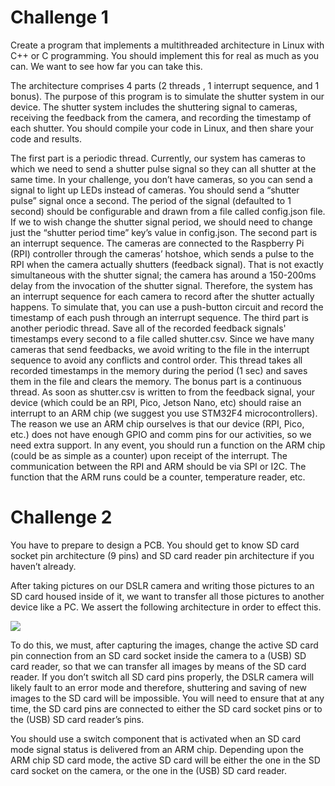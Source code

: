 # Challenge 1

Create a program that implements a multithreaded architecture in Linux with C++ or C programming.  You should implement this for real as much as you can.  We want to see how far you can take this.

The architecture comprises 4 parts (2 threads , 1 interrupt sequence, and 1 bonus). The purpose of this program is to simulate the shutter system in our device. The shutter system includes the shuttering signal to cameras, receiving the feedback from the camera, and recording the timestamp of each shutter.  You should compile your code in Linux, and then share your code and results.

The first part is a periodic thread. Currently, our system has cameras to which we need to send a shutter pulse signal so they can all shutter at the same time.  In your challenge, you don’t have cameras, so you can send a signal to light up LEDs instead of cameras. You should send a “shutter pulse” signal once a second. The period of the signal (defaulted to 1 second) should be configurable and drawn from a file called config.json file.  If we to wish change the shutter signal period, we should need to change just the “shutter period time” key’s value in config.json.
The second part is an interrupt sequence. The cameras are connected to the Raspberry Pi (RPI) controller through the cameras’ hotshoe, which sends a pulse to the RPI when the camera actually shutters (feedback signal). That is not exactly simultaneous with the shutter signal; the camera has around a 150-200ms delay from the invocation of the shutter signal. Therefore, the system has an interrupt sequence for each camera to record after the shutter actually happens. To simulate that, you can use a push-button circuit and record the timestamp of each push through an interrupt sequence. 
The third part is  another periodic thread.  Save all of the recorded feedback signals' timestamps every second to a file called shutter.csv.  Since we have many cameras that send feedbacks, we avoid writing to the file in the interrupt sequence to avoid any conflicts and control order. This thread takes all recorded timestamps in the memory during the period (1 sec) and saves them in the file and clears the memory.
The bonus part is a continuous thread.  As soon as shutter.csv is written to from the feedback signal, your device (which could be an RPI, Pico, Jetson Nano, etc) should raise an interrupt to an ARM chip (we suggest you use STM32F4 microcontrollers).  The reason we use an ARM chip ourselves is that our device (RPI, Pico, etc.) does not have enough GPIO and comm pins for our activities, so we need extra support.  In any event, you should run a function on the ARM chip (could be as simple as a counter) upon receipt of the interrupt. The communication between the RPI and ARM should be via SPI or I2C.  The function that the ARM runs could be a counter, temperature reader, etc.


# Challenge 2

You have to prepare to design a PCB. You should get to know SD card socket pin architecture (9 pins) and SD card reader pin architecture if you haven’t already.  

After taking pictures on our DSLR camera and writing those pictures to an SD card housed inside of it, we want to transfer all those pictures to another device like a PC.  We assert the following architecture in order to effect this.

![](https://i.ibb.co/VLkbX8M/unnamed.png)

To do this, we must, after capturing the images, change the active SD card pin connection from an SD card socket inside the camera to a  (USB)  SD card reader, so that we can transfer all images by means of the SD card reader.  If you don’t switch all SD card pins properly, the DSLR camera will likely  fault  to an  error mode and therefore, shuttering and saving of new images to the SD card  will be impossible.  You will need to ensure that at any time, the SD  card pins are connected to either the SD card socket pins or to the  (USB) SD card reader’s pins.

You should use a switch component that is activated when an SD card mode signal status is delivered from an ARM chip. Depending upon the ARM chip SD card mode, the active SD card will be either the one in the SD card socket on the camera, or the one in the  (USB)  SD card reader.
